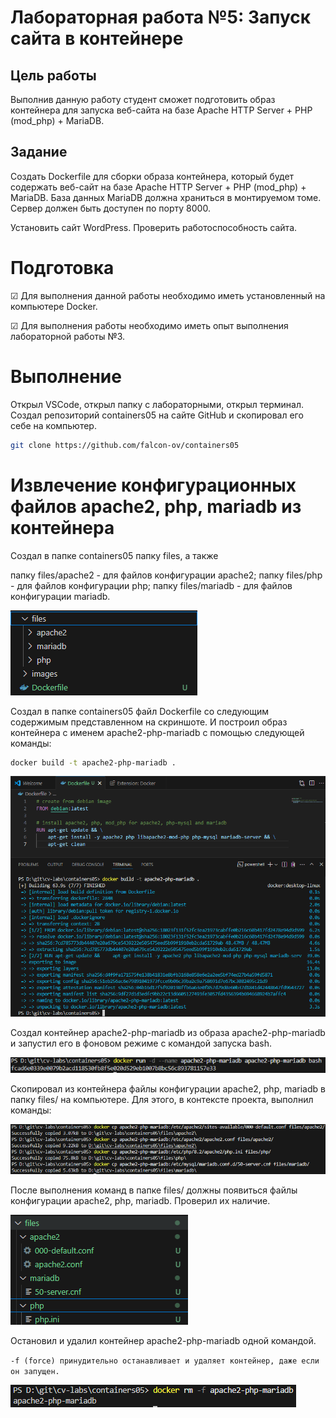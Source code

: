 # Лабораторная работа №5: Запуск сайта в контейнере

## Цель работы
Выполнив данную работу студент сможет подготовить образ контейнера для запуска веб-сайта на базе Apache HTTP Server + PHP (mod_php) + MariaDB.

## Задание
Создать Dockerfile для сборки образа контейнера, который будет содержать веб-сайт на базе Apache HTTP Server + PHP (mod_php) + MariaDB. База данных MariaDB должна храниться в монтируемом томе. Сервер должен быть доступен по порту 8000.

Установить сайт WordPress. Проверить работоспособность сайта.

# Подготовка
☑ Для выполнения данной работы необходимо иметь установленный на компьютере Docker.

☑ Для выполнения работы необходимо иметь опыт выполнения лабораторной работы №3.

# Выполнение
Открыл VSCode, открыл папку с лабораторными, открыл терминал.
Создал репозиторий containers05 на сайте GitHub и скопировал его себе на компьютер.
```bash
git clone https://github.com/falcon-ov/containers05
```

# Извлечение конфигурационных файлов apache2, php, mariadb из контейнера
Создал в папке containers05 папку files, а также

папку files/apache2 - для файлов конфигурации apache2;
папку files/php - для файлов конфигурации php;
папку files/mariadb - для файлов конфигурации mariadb.

![image](/images/image_1.png)

Создал в папке containers05 файл Dockerfile со следующим содержимым представленном на скриншоте.
И построил образ контейнера с именем apache2-php-mariadb с помощью следующей команды:
```bash
docker build -t apache2-php-mariadb .
```

![image](/images/image_2.png)

Создал контейнер apache2-php-mariadb из образа apache2-php-mariadb и запустил его в фоновом режиме с командой запуска bash.

![image](/images/image_3.png)

Скопировал из контейнера файлы конфигурации apache2, php, mariadb в папку files/ на компьютере. Для этого, в контексте проекта, выполнил команды:

![image](/images/image_4.png)

После выполнения команд в папке files/ должны появиться файлы конфигурации apache2, php, mariadb. Проверил их наличие. 

![image](/images/image_5.png)

Остановил и удалил контейнер apache2-php-mariadb одной командой.

`-f (force) принудительно останавливает и удаляет контейнер, даже если он запущен.`

![image](/images/image_6.png)
